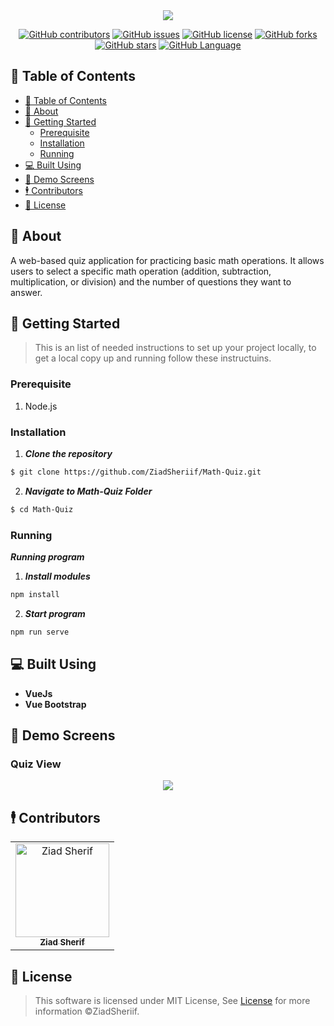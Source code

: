 <div align="center">
<img  src="screenshots/home.png">
</div>
<div align="center">

[![GitHub contributors](https://img.shields.io/github/contributors/ZiadSheriif/Math-Quiz)](https://github.com/ZiadSheriif/Math-Quiz/contributors)
[![GitHub issues](https://img.shields.io/github/issues/ZiadSheriif/Math-Quiz)](https://github.com/ZiadSheriif/Math-Quiz/issues)
[![GitHub license](https://img.shields.io/github/license/ZiadSheriif/Math-Quiz)](https://github.com/ZiadSheriif/Math-Quiz/blob/master/LICENSE)
[![GitHub forks](https://img.shields.io/github/forks/ZiadSheriif/Math-Quiz)](https://github.com/ZiadSheriif/Math-Quiz/network)
[![GitHub stars](https://img.shields.io/github/stars/ZiadSheriif/Math-Quiz)](https://github.com/ZiadSheriif/Math-Quiz/stargazers)
[![GitHub Language](https://img.shields.io/github/languages/top/ZiadSheriif/Math-Quiz)](https://img.shields.io/github/languages/count/ZiadSheriif/Math-Quiz)

</div>

## 📝 Table of Contents

- [📝 Table of Contents](#-table-of-contents)
- [📙 About ](#-about-)
- [🏁 Getting Started ](#-getting-started-)
  - [Prerequisite ](#prerequisite-)
  - [Installation ](#installation-)
  - [Running ](#running-)
- [💻 Built Using ](#-built-using-)
- [📸 Demo Screens ](#-demo-screens-)
- [🕴 Contributors ](#-contributors-)
- [📃 License ](#-license-)

## 📙 About <a name = "about"></a>

A web-based quiz application for practicing basic math operations. It allows users to select a specific math operation (addition, subtraction, multiplication, or division) and the number of questions they want to answer.




## 🏁 Getting Started <a name = "get-started"></a>

> This is an list of needed instructions to set up your project locally, to get a local copy up and running follow these
> instructuins.

### Prerequisite <a name = "req"></a>

1. Node.js

### Installation <a name = "Install"></a>

1. **_Clone the repository_**

```sh
$ git clone https://github.com/ZiadSheriif/Math-Quiz.git
```

2. **_Navigate to Math-Quiz Folder_**

```sh
$ cd Math-Quiz
```

### Running <a name = "running"></a>

**_Running program_**

1. **_Install modules_**

```sh
npm install 
```
2. **_Start program_**

```sh
npm run serve
```
## 💻 Built Using <a name = "tech"></a>

- **VueJs**
- **Vue Bootstrap**

## 📸 Demo Screens <a name = "screens"></a>

<div align="center">
<h3 align='left'>Quiz View</h3>
   <img src="screenshots/quiz.png">
</div >

## 🕴 Contributors <a name = "Contributors"></a>

<table>
  <tr>
    <td align="center">
    <a href="https://github.com/ZiadSheriif" target="_black">
    <img src="https://avatars.githubusercontent.com/u/78238570?v=4" width="150px;" alt="Ziad Sherif"/>
    <br />
    <sub><b>Ziad Sherif</b></sub></a>
    </td>
    
    
  </tr>
 </table>






## 📃 License <a name = "license"></a>

> This software is licensed under MIT License, See [License](https://github.com/ZiadSheriif/Math-Quiz/blob/main/LICENSE) for more information ©ZiadSheriif.